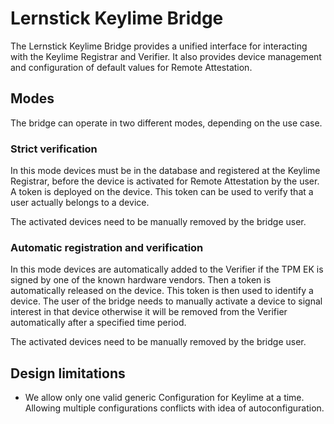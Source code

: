# Lernstick Keylime Bridge
The Lernstick Keylime Bridge provides a unified interface for interacting with the Keylime Registrar and Verifier.
It also provides device management and configuration of default values for Remote Attestation. 

## Modes
The bridge can operate in two different modes, depending on the use case.

### Strict verification
In this mode devices must be in the database and registered at the Keylime Registrar,
before the device is activated for Remote Attestation by the user.
A token is deployed on the device. 
This token can be used to verify that a user actually belongs to a device.

The activated devices need to be manually removed by the bridge user.
### Automatic registration and verification
In this mode devices are automatically added to the Verifier if the TPM EK 
is signed by one of the known hardware vendors. 
Then a token is automatically released on the device. 
This token is then used to identify a device.
The user of the bridge needs to manually activate a device to signal 
interest in that device otherwise it will be removed from the Verifier automatically
after a specified time period.

The activated devices need to be manually removed by the bridge user.

## Design limitations
* We allow only one valid generic Configuration for Keylime at a time. 
  Allowing multiple configurations conflicts with idea of autoconfiguration. 
  